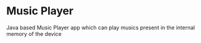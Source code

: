 # Music Player

Java based Music Player app which can play musics present in the internal memory of the device 
